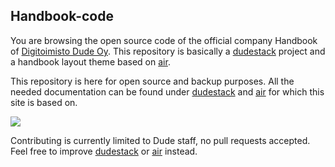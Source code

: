## Handbook-code

You are browsing the open source code of the official company Handbook of [Digitoimisto Dude Oy](https://www.dude.fi). This repository is basically a [dudestack](https://github.com/digitoimistodude/dudestack) project and a handbook layout theme based on [air](https://github.com/digitoimistodude/air).

This repository is here for open source and backup purposes. All the needed documentation can be found under [dudestack](https://github.com/digitoimistodude/dudestack) and [air](https://github.com/digitoimistodude/air) for which this site is based on.

![](https://i.imgur.com/rHjZVuK.png)

Contributing is currently limited to Dude staff, no pull requests accepted. Feel free to improve [dudestack](https://github.com/digitoimistodude/dudestack) or [air](https://github.com/digitoimistodude/air) instead.
